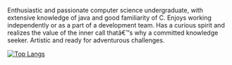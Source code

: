 Enthusiastic and passionate computer science undergraduate, with extensive knowledge of java and good familiarity of C. Enjoys working independently or as a part of a development team. Has a curious spirit and realizes the value of the inner call thatâ€™s why a committed knowledge seeker. Artistic and ready for adventurous challenges.

[![Top Langs](https://github-readme-stats.vercel.app/api/top-langs/?username=sondosaabed)](https://github.com/anuraghazra/github-readme-stats)
<!---
sondosaabed/sondosaabed is a ✨ special ✨ repository because its `README.md` (this file) appears on your GitHub profile.
You can click the Preview link to take a look at your changes.
--->
